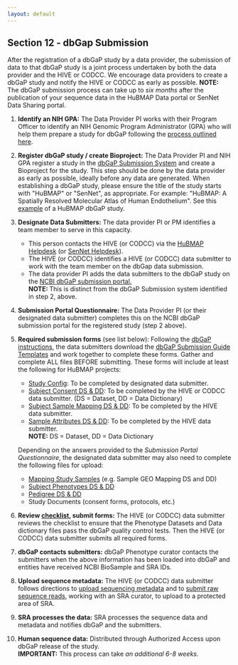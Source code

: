 ```yaml
---
layout: default
---
```


## Section 12 - dbGap Submission

After the registration of a dbGaP study by a data provider, the submission of data to that dbGaP study is a joint process undertaken by both the data provider and the HIVE or CODCC. We encourage data providers to create a dbGaP study and notify the HIVE or CODCC as early as possible. **NOTE:** The dbGaP submission process can take up to _six months_ after the publication of your sequence data in the HuBMAP Data portal or SenNet Data Sharing portal. 

1. **Identify an NIH GPA:** The Data Provider PI works with their Program Officer to identify an NIH Genomic Program Administrator (GPA) who will help them prepare a study for dbGaP following the [process outlined here](https://sharing.nih.gov/genomic-data-sharing-policy/submitting-genomic-data/how-to-register-and-submit-a-study-in-dbgap). 
2. **Register dbGaP study / create Bioproject:** The Data Provider PI and NIH GPA register a study in the [dbGaP Submission System](https://dbgap.ncbi.nlm.nih.gov/dbgap/ss/dbgapss.cgi?login) and create a Bioproject for the study. This step should be done by the data provider as early as possible, ideally before any data are generated. When establishing a dbGaP study, please ensure the title of the study starts with "HuBMAP" or "SenNet", as appropriate. For example: "HuBMAP: A Spatially Resolved Molecular Atlas of Human Endothelium". See this [example](https://www.ncbi.nlm.nih.gov/projects/gap/cgi-bin/study.cgi?study_id=phs002249.v2.p1) of a HuBMAP dbGaP study.
4. **Designate Data Submitters:** The data provider PI or PM identifies a team member to serve in this capacity.
   - This person contacts the HIVE (or CODCC) via the <a href="mailto:help@hubmapconsortium.org">HuBMAP Helpdesk</a> (or <a href="mailto:help@sennetconsortium.org">SenNet Helpdesk</a>).
   - The HIVE (or CODCC) identifies a HIVE (or CODCC) data submitter to work with the team member on the dbGap data submission.
   - The data provider PI adds the data submitters to the dbGaP study on the <a href="https://submit.ncbi.nlm.nih.gov/dbgap/">NCBI dbGaP submission portal.</a>
    <br><strong>NOTE: </strong>This is distinct from the dbGaP Submission system identified in step 2, above.
5. **Submission Portal Questionnaire:** The Data Provider PI (or their designated data submitter) completes this on the NCBI dbGaP submission portal for the registered study (step 2 above).
6. **Required submission forms** (see list below): Following the <a href="https://www.ncbi.nlm.nih.gov/gap/docs/submissionguide/#astart">dbGaP instructions</a>, the data submitters download the <a href=" https://ftp.ncbi.nlm.nih.gov/dbgap/dbGaP_Submission_Guide_Templates/">dbGaP Submission Guide Templates</a> 
and work together to complete these forms. Gather and complete ALL files BEFORE submitting. 
These forms will include at least the following for HuBMAP projects: 
    - <a href="https://www.ncbi.nlm.nih.gov/gap/docs/submissionguide/#aconfig">Study Config</a>: To be completed by designated data submitter.
    - <a href="https://www.ncbi.nlm.nih.gov/gap/docs/submissionguide/#asc">Subject Consent DS & DD</a>: To be completed by the HIVE or CODCC data submitter. (DS = Dataset, DD = Data Dictionary)
    - <a href="https://www.ncbi.nlm.nih.gov/gap/docs/submissionguide/#assm">Subject Sample Mapping DS & DD</a>: To be completed by the HIVE data submitter.
    - <a href="https://www.ncbi.nlm.nih.gov/gap/docs/submissionguide/#asampattr"> Sample Attributes DS & DD</a>: To be completed by the HIVE data submitter. 
   <br> **NOTE:** DS = Dataset, DD = Data Dictionary 

   Depending on the answers provided to the _Submission Portal Questionnaire_, the designated data submitter may also need to complete the following files for upload: 
   - <a href="https://www.ncbi.nlm.nih.gov/gap/docs/submissionguide/#ncbidb">Mapping Study Samples</a> (e.g. Sample GEO Mapping DS and DD)
   - <a href="https://www.ncbi.nlm.nih.gov/gap/docs/submissionguide/#crucialdata">Subject Phenotypes DS & DD</a>
   - <a href="https://www.ncbi.nlm.nih.gov/gap/docs/submissionguide/#aped">Pedigree DS & DD</a>
   - Study Documents (consent forms, protocols, etc.)

7. **Review <a href=" https://www.ncbi.nlm.nih.gov/gap/docs/submissionguide/#16-how-do-i-verify-that-my-ds-an">checklist</a>, submit forms:** The HIVE (or CODCC) data submitter reviews the checklist to ensure that the Phenotype Datasets and Data dictionary files pass the dbGaP quality control tests. Then the HIVE (or CODCC) data submitter submits all required forms.
8. **dbGaP contacts submitters:** dbGaP Phenotype curator contacts the submitters when the above information has been loaded into dbGaP and entities have received NCBI BioSample and SRA IDs.
9. **Upload sequence metadata:** The HIVE (or CODCC) data submitter follows directions to <a href=" https://www.ncbi.nlm.nih.gov/gap/docs/submissionguide/#20-how-do-i-submit-files-for-hig">upload sequencing metadata</a> and to <a href=" https://www.ncbi.nlm.nih.gov/sra/docs/submitdbgap/">submit raw sequence reads</a>, working with an SRA curator, to upload to a protected area of SRA.
10. **SRA processes the data:** SRA processes the sequence data and metadata and notifies dbGaP and the submitters.
11. **Human sequence data:** Distributed through Authorized Access upon dbGaP release of the study. <br>
<b>IMPORTANT:</b> This process can take <em>an additional 6-8 weeks</em>.
